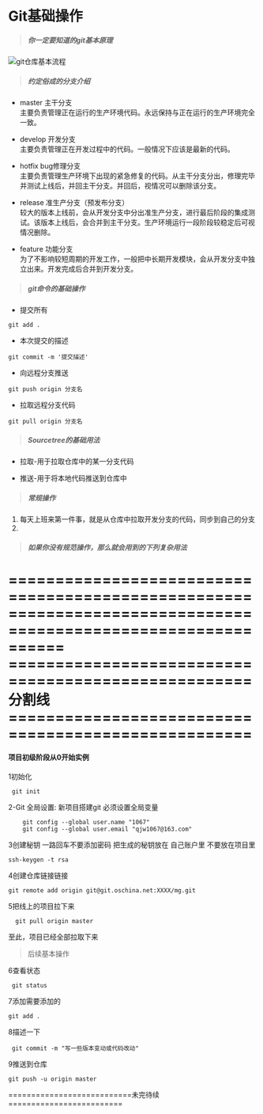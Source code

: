
# Git基础操作


> ##### 你一定要知道的git基本原理   

![git仓库基本流程](https://cdn.jsdelivr.net/gh/qjw1067/docsify/images/git/gitall.png)   

> ##### 约定俗成的分支介绍
- master 主干分支  
主要负责管理正在运行的生产环境代码。永远保持与正在运行的生产环境完全一致。

- develop 开发分支  
主要负责管理正在开发过程中的代码。一般情况下应该是最新的代码。

- hotfix bug修理分支  
主要负责管理生产环境下出现的紧急修复的代码。从主干分支分出，修理完毕并测试上线后，并回主干分支。并回后，视情况可以删除该分支。

- release 准生产分支（预发布分支）  
较大的版本上线前，会从开发分支中分出准生产分支，进行最后阶段的集成测试。该版本上线后，会合并到主干分支。生产环境运行一段阶段较稳定后可视情况删除。

- feature 功能分支  
为了不影响较短周期的开发工作，一般把中长期开发模块，会从开发分支中独立出来。开发完成后合并到开发分支。

> ##### git命令的基础操作

- 提交所有
```
git add .
```
- 本次提交的描述
```
git commit -m '提交描述'
```
- 向远程分支推送
```
git push origin 分支名
```
- 拉取远程分支代码
```
git pull origin 分支名
```

> ##### Sourcetree的基础用法
- 拉取-用于拉取仓库中的某一分支代码

- 推送-用于将本地代码推送到仓库中

> ##### 常规操作   
1. 每天上班来第一件事，就是从仓库中拉取开发分支的代码，同步到自己的分支
2.

> ##### 如果你没有规范操作，那么就会用到的下列复杂用法






==============================================================================================================
====================================================分割线====================================================
==============================================================================================================

#### 项目初级阶段从0开始实例

1初始化

     git init

2-Git 全局设置:
新项目搭建git 必须设置全局变量

        git config --global user.name "1067"
        git config --global user.email "qjw1067@163.com"

3创建秘钥 一路回车不要添加密码 把生成的秘钥放在 自己账户里  不要放在项目里

    ssh-keygen -t rsa

4创建仓库链接链接

    git remote add origin git@git.oschina.net:XXXX/mg.git

5把线上的项目拉下来

      git pull origin master
至此，项目已经全部拉取下来

>后续基本操作

6查看状态

     git status 

7添加需要添加的

    git add .

8描述一下

     git commit -m "写一些版本变动或代码改动"

9推送到仓库

    git push -u origin master


===========================未完待续=========================